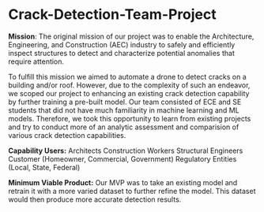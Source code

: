 # Crack-Detection-Team-Project

**Mission**: The original mission of our project was to enable the Architecture, Engineering, and Construction (AEC) industry to safely and efficiently inspect structures to detect and characterize potential anomalies that require attention.

To fulfill this mission we aimed to automate a drone to detect cracks on a building and/or roof. However, due to the complexity of such an endeavor, we scoped our project to enhancing an existing crack detection capability by further training a pre-built model. Our team consisted of ECE and SE students that did not have much familiarity in machine learning and ML models. Therefore, we took this opportunity to learn from existing projects and try to conduct more of an analytic assessment and comparision of various crack detection capabilities.

**Capability Users:**
Architects
Construction Workers
Structural Engineers
Customer (Homeowner, Commercial, Government)
Regulatory Entities (Local, State, Federal)

**Minimum Viable Product:** Our MVP was to take an existing model and retrain it with a more varied dataset to further refine the model. This dataset would then produce more accurate detection results.



